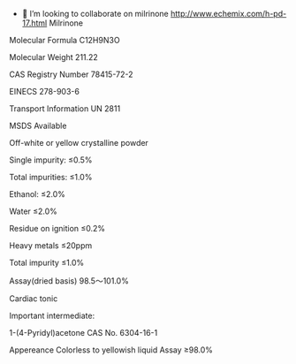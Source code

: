 
- 💞️ I’m looking to collaborate on milrinone
http://www.echemix.com/h-pd-17.html
Milrinone      

Molecular Formula      C12H9N3O  

Molecular Weight         211.22  

CAS Registry Number      78415-72-2  

EINECS      278-903-6  

Transport Information      UN 2811  

MSDS      Available  



Off-white or yellow crystalline powder  

Single impurity: ≤0.5%

Total impurities: ≤1.0%  

Ethanol: ≤2.0%  

Water    ≤2.0%  

Residue on ignition   ≤0.2%  

Heavy metals   ≤20ppm  

Total impurity   ≤1.0%  

Assay(dried basis)   98.5～101.0%  

Cardiac tonic





Important intermediate:

1-(4-Pyridyl)acetone     CAS No. 6304-16-1

Appereance Colorless to yellowish liquid
Assay ≥98.0%
